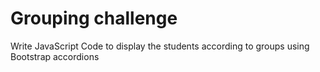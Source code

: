 # Grouping challenge 
Write JavaScript Code to display the students according to groups using Bootstrap accordions 

